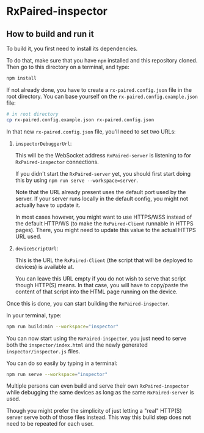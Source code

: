 # RxPaired-inspector

## How to build and run it

To build it, you first need to install its dependencies.

To do that, make sure that you have `npm` installed and this repository cloned.
Then go to this directory on a terminal, and type:

```sh
npm install
```

If not already done, you have to create a `rx-paired.config.json` file in the root
directory.
You can base yourself on the `rx-paired.config.example.json` file:

```sh
# in root directory
cp rx-paired.config.example.json rx-paired.config.json
```

In that new `rx-paired.config.json` file, you'll need to set two URLs:

1. `inspectorDebuggerUrl`:

   This will be the WebSocket address `RxPaired-server` is listening to for
   `RxPaired-inspector` connections.

   If you didn't start the `RxPaired-server` yet, you should first start doing this by
   using `npm run serve --workspace=server`.

   Note that the URL already present uses the default port used by the server. If your
   server runs locally in the default config, you might not actually have to update it.

   In most cases however, you might want to use HTTPS/WSS instead of the default HTTP/WS
   (to make the `RxPaired-Client` runnable in HTTPS pages).
   There, you might need to update this value to the actual HTTPS URL used.

2. `deviceScriptUrl`:

   This is the URL the `RxPaired-Client` (the script that will be deployed to devices)
   is available at.

   You can leave this URL empty if you do not wish to serve that script though HTTP(S)
   means.
   In that case, you will have to copy/paste the content of that script into the HTML
   page running on the device.

Once this is done, you can start building the `RxPaired-inspector`.

In your terminal, type:

```sh
npm run build:min --workspace="inspector"
```

You can now start using the `RxPaired-inspector`, you just need to serve both the
`inspector/index.html` and the newly generated `inspector/inspector.js` files.

You can do so easily by typing in a terminal:

```sh
npm run serve --workspace="inspector"
```

Multiple persons can even build and serve their own `RxPaired-inspector` while
debugging the same devices as long as the same `RxPaired-server` is used.

Though you might prefer the simplicity of just letting a "real" HTTP(S) server serve both
of those files instead. This way this build step does not need to be repeated for each
user.

